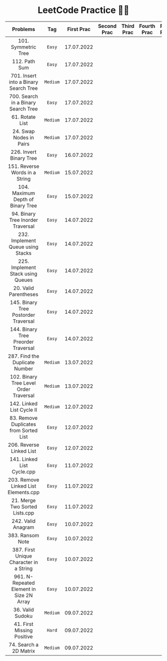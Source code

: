 <h1 align=center> LeetCode Practice 🧑‍💻 </h1>

|Problems|Tag|First Prac|Second Prac|Third Prac|Fourth Prac|Fifth Prac|
|:--------:|:--------:|:--------:|:--------:|:--------:|:--------:|:--------:|
|101. Symmetric Tree|```Easy```|17.07.2022|||||
|112. Path Sum|```Easy```|17.07.2022|||||
|701. Insert into a Binary Search Tree|```Medium```|17.07.2022|||||
|700. Search in a Binary Search Tree|```Easy```|17.07.2022|||||
|61. Rotate List|```Medium```|17.07.2022|||||
|24. Swap Nodes in Pairs|```Medium```|17.07.2022|||||
|226. Invert Binary Tree|```Easy```|16.07.2022|||||
|151. Reverse Words in a String|```Medium```|15.07.2022|||||
|104. Maximum Depth of Binary Tree|```Easy```|15.07.2022|||||
|94. Binary Tree Inorder Traversal|```Easy```|14.07.2022|||||
|232. Implement Queue using Stacks|```Easy```|14.07.2022|||||
|225. Implement Stack using Queues|```Easy```|14.07.2022|||||
|20. Valid Parentheses|```Easy```|14.07.2022|||||
|145. Binary Tree Postorder Traversal|```Easy```|14.07.2022|||||
|144. Binary Tree Preorder Traversal|```Easy```|14.07.2022|||||
|287. Find the Duplicate Number|```Medium```|13.07.2022|||||
|102. Binary Tree Level Order Traversal|```Medium```|13.07.2022|||||
|142. Linked List Cycle II|```Medium```|12.07.2022|||||
|83. Remove Duplicates from Sorted List|```Easy```|12.07.2022|||||
|206. Reverse Linked List|```Easy```|12.07.2022|||||
|141. Linked List Cycle.cpp|```Easy```|11.07.2022|||||
|203. Remove Linked List Elements.cpp|```Easy```|11.07.2022|||||
|21. Merge Two Sorted Lists.cpp|```Easy```|11.07.2022|||||
|242. Valid Anagram|```Easy```|10.07.2022|||||
|383. Ransom Note|```Easy```|10.07.2022|||||
|387. First Unique Character in a String|```Easy```|10.07.2022|||||
|961. N-Repeated Element in Size 2N Array|```Easy```|10.07.2022|||||
|36. Valid Sudoku|```Medium```|09.07.2022|||||
|41. First Missing Positive|```Hard```|09.07.2022|||||
|74. Search a 2D Matrix|```Medium```|09.07.2022|||||
